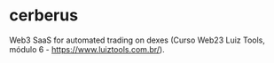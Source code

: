 # cerberus
Web3 SaaS for automated trading on dexes (Curso Web23 Luiz Tools, módulo 6 - https://www.luiztools.com.br/).
